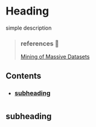 # Heading

simple description  
> ### references 🔗
> [Mining of Massive Datasets](http://www.mmds.org/#book)

## Contents		
* ### [subheading](#)      

#    

## subheading
